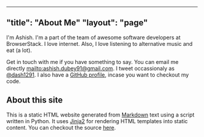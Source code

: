 -----
"title": "About Me"
"layout": "page"
-----

I'm Ashish. I'm a part of the team of awesome software developers at BrowserStack. I love internet. Also, I love listening to alternative music and eat (a lot).

Get in touch with me if you have something to say. You can email me directly <mailto:ashish.dubey91@gmail.com>. I tweet occassionaly as [@dash1291](https://twitter.com/dash1291). I also have a [GitHub profile](https://github.com/dash1291), incase you want to checkout my code.

<h2 id="aboutsite">About this site</h2>

This is a static HTML website generated from [Markdown](http://daringfireball.net/projects/markdown/) text using a script written in Python. It uses [Jinja2](http://jinja.pocoo.org) for rendering HTML templates into static content. You can checkout the source [here](http://github.com/dash1291/new-blog).